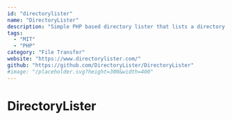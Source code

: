 ```yaml
---
id: "directorylister"
name: "DirectoryLister"
description: "Simple PHP based directory lister that lists a directory and all its sub-directories and allows you to navigate there within."
tags:
  - "MIT"
  - "PHP"
category: "File Transfer"
website: "https://www.directorylister.com/"
github: "https://github.com/DirectoryLister/DirectoryLister"
#image: "/placeholder.svg?height=300&width=400"
---
```


# DirectoryLister
